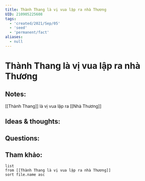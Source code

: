 ```yaml
---
title: Thành Thang là vị vua lập ra nhà Thương
UID: 210905225608
tags:
  - 'created/2021/Sep/05'
  - 'seed'
  - 'permanent/fact'
aliases:
  - null
---
```

# Thành Thang là vị vua lập ra nhà Thương

## Notes:
[[Thành Thang]] là vị vua lập ra [[Nhà Thương]]

## Ideas & thoughts:

## Questions:


## Tham khảo:
```dataview
list
from [[Thành Thang là vị vua lập ra nhà Thương]]
sort file.name asc
```